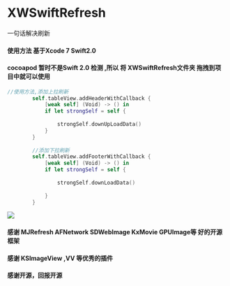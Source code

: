 # XWSwiftRefresh
一句话解决刷新
#### 使用方法 基于Xcode 7 Swift2.0
#### cocoapod 暂时不是Swift 2.0 检测 ,所以 将 XWSwiftRefresh文件夹 拖拽到项目中就可以使用 
```Swift
//使用方法,添加上拉刷新
        self.tableView.addHeaderWithCallback {
            [weak self] (Void) -> () in
            if let strongSelf = self {
                
                strongSelf.downUpLoadData()
            }
        }
        
        //添加下拉刷新
        self.tableView.addFooterWithCallback {
            [weak self] (Void) -> () in
            if let strongSelf = self {
                
                strongSelf.downLoadData()
                
            }
        }

```
![](http://img.blog.csdn.net/20150913003153348)

#### 感谢 MJRefresh AFNetwork SDWebImage KxMovie GPUImage等 好的开源框架
#### 感谢 KSImageView ,VV 等优秀的插件
#### 感谢开源，回报开源
